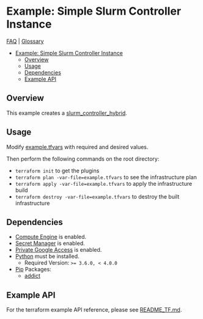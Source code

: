 # Example: Simple Slurm Controller Instance

[FAQ](../../../../docs/faq.md) | [Glossary](../../../../docs/glossary.md)

<!-- mdformat-toc start --slug=github --no-anchors --maxlevel=6 --minlevel=1 -->

- [Example: Simple Slurm Controller Instance](#example-simple-slurm-controller-instance)
  - [Overview](#overview)
  - [Usage](#usage)
  - [Dependencies](#dependencies)
  - [Example API](#example-api)

<!-- mdformat-toc end -->

## Overview

This example creates a
[slurm_controller_hybrid](../../../modules/slurm_controller_hybrid/).

## Usage

Modify [example.tfvars](./example.tfvars) with required and desired values.

Then perform the following commands on the root directory:

- `terraform init` to get the plugins
- `terraform plan -var-file=example.tfvars` to see the infrastructure plan
- `terraform apply -var-file=example.tfvars` to apply the infrastructure build
- `terraform destroy -var-file=example.tfvars` to destroy the built
  infrastructure

## Dependencies

- [Compute Engine](../../../../docs/glossary.md#compute-engine) is enabled.
- [Secret Manager](../../../../docs/glossary.md#secret-manager) is enabled.
- [Private Google Access](../../../../docs/glossary.md#private-google-access) is
  enabled.
- [Python](../../../../docs/glossary.md#python) must be installed.
  - Required Version: `>= 3.6.0, < 4.0.0`
- [Pip](../../../../docs/glossary.md#pip) Packages:
  - [addict](https://pypi.org/project/addict/)

## Example API

For the terraform example API reference, please see
[README_TF.md](./README_TF.md).
